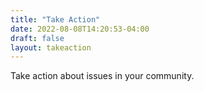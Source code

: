 ```yaml
---
title: "Take Action"
date: 2022-08-08T14:20:53-04:00
draft: false
layout: takeaction
---
```


Take action about issues in your community.